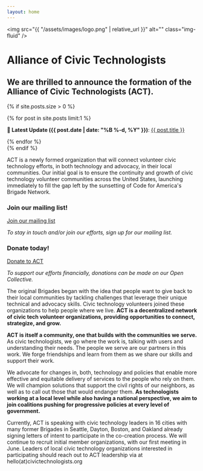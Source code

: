 ```yaml
---
layout: home
---
```


<img src="{{ "/assets/images/logo.png" | relative_url }}" alt="" class="img-fluid" />
<h1 class="visually-hidden">Alliance of Civic Technologists</h1>
<h2 class="text-secondary mb-3">We are thrilled to announce the formation of the Alliance of Civic Technologists (ACT).</h2>

{% if site.posts.size > 0 %}
  <div class="card card-body bg-light mb-3">
    {% for post in site.posts limit:1 %}
      <p class="mb-0"><strong>🎉 Latest Update ({{ post.date | date: "%B %-d, %Y" }})</strong>:
      <a href="{{ "/news" | relative_url }}">{{ post.title }}</a></p>
    {% endfor %}
  </div>
{% endif %}

<div markdown="1">

ACT is a newly formed organization that will connect volunteer civic technology efforts, in both technology and advocacy, in their local communities. Our initial goal is to ensure the continuity and growth of civic technology volunteer communities across the United States, launching immediately to fill the gap left by the sunsetting of Code for America's Brigade Network.

<div class="row mb-5">
  <div class="col-md-6 text-center">
    <h3 class="h1 text-secondary">Join our mailing list!</h3>
    <p class="d-grid">
      <a href="https://eepurl.com/ithxXU" class="btn btn-primary">Join our mailing list</a>
    </p>
    <p><em>To stay in touch and/or join our efforts,  sign up for our mailing list.</em></p>
  </div>
  <div class="col-md-6 text-center">
    <h3 class="h1 text-secondary">Donate today!</h3>
    <p class="d-grid">
      <a href="https://opencollective.com/act-fund" class="btn btn-primary">Donate to ACT</a>
    </p>
    <p><em>To support our efforts financially, donations can be made on our Open Collective.</em></p>
  </div>
</div>

The original Brigades began with the idea that people want to give back to their local communities by tackling challenges that leverage their unique technical and advocacy skills. Civic technology volunteers joined these organizations to help people where we live. **ACT is a decentralized network of civic tech volunteer organizations, providing opportunities to connect, strategize, and grow.**

**ACT is itself a community, one that builds with the communities we serve.** As civic technologists, we go where the work is, talking with users and understanding  their needs. The people we serve are our partners in this work. We forge friendships and learn from them as we share our skills and support their work.

We advocate for changes in, both, technology and policies that enable more effective and equitable delivery of services to the people who rely on them.  We will  champion solutions that support the civil rights of our neighbors, as well as to call out those that would endanger them. **As technologists working at a local level while also having a national perspective, we aim to join coalitions pushing for progressive policies at every level of government.**

Currently, ACT is speaking with civic technology leaders in 16 cities with many former Brigades in Seattle, Dayton, Boston, and Oakland already signing letters of intent to participate in the co-creation process. We will continue to recruit initial member organizations, with our first meeting in June. Leaders of local civic technology organizations interested in participating should reach out to ACT leadership via at hello(at)civictechnologists.org
